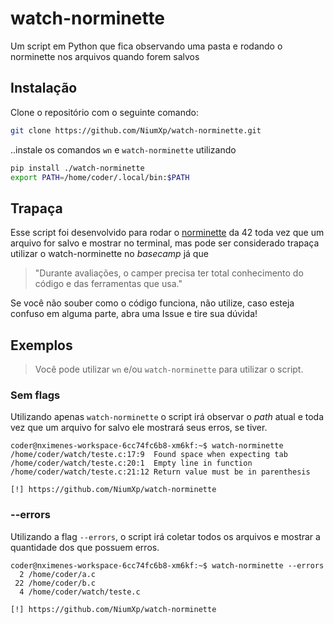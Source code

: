 # watch-norminette
Um script em Python que fica observando uma pasta e rodando o norminette nos arquivos quando forem salvos

## Instalação
Clone o repositório com o seguinte comando:

```sh
git clone https://github.com/NiumXp/watch-norminette.git
```

..instale os comandos `wn` e `watch-norminette` utilizando
```sh
pip install ./watch-norminette
export PATH=/home/coder/.local/bin:$PATH
```

## Trapaça
Esse script foi desenvolvido para rodar o [norminette](https://github.com/42School/norminette) da 42 toda vez que um arquivo for salvo e mostrar no terminal, mas pode ser considerado trapaça utilizar o watch-norminette no *basecamp* já que
> "Durante avaliações, o camper precisa ter total conhecimento do código e das ferramentas que usa."

Se você não souber como o código funciona, não utilize, caso esteja confuso em alguma parte, abra uma Issue e tire sua dúvida!

## Exemplos
> Você pode utilizar `wn` e/ou `watch-norminette` para utilizar o script.

### Sem flags
Utilizando apenas `watch-norminette` o script irá observar o *path* atual e toda vez que um
arquivo for salvo ele mostrará seus erros, se tiver.

```
coder@nximenes-workspace-6cc74fc6b8-xm6kf:~$ watch-norminette
/home/coder/watch/teste.c:17:9  Found space when expecting tab
/home/coder/watch/teste.c:20:1  Empty line in function
/home/coder/watch/teste.c:21:12 Return value must be in parenthesis

[!] https://github.com/NiumXp/watch-norminette
```

### --errors
Utilizando a flag `--errors`, o script irá coletar todos os arquivos e mostrar a
quantidade dos que possuem erros.

```
coder@nximenes-workspace-6cc74fc6b8-xm6kf:~$ watch-norminette --errors
  2 /home/coder/a.c
 22 /home/coder/b.c
  4 /home/coder/watch/teste.c

[!] https://github.com/NiumXp/watch-norminette
```
